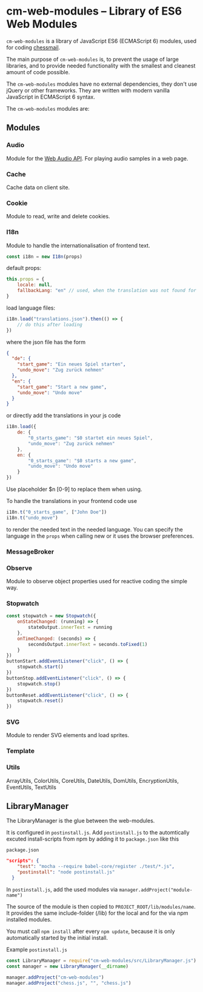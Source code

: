 # cm-web-modules – Library of ES6 Web Modules

`cm-web-modules` is a library of JavaScript ES6 (ECMAScript 6) modules, used for coding [chessmail](http://www.chessmail.eu).

The main purpose of `cm-web-modules` is, to prevent the usage of large libraries, and to provide needed functionality with the smallest and cleanest amount of code possible.

The `cm-web-modules` modules have no external dependencies, they don't use jQuery or other frameworks. They are written with modern vanilla JavaScript in ECMAScript 6 syntax.

The `cm-web-modules` modules are:

## Modules

### Audio

Module for the [Web Audio API](https://developer.mozilla.org/de/docs/Web/API/Web_Audio_API). For playing audio samples in a web page.

### Cache

Cache data on client site.

### Cookie

Module to read, write and delete cookies.

### I18n

Module to handle the internationalisation of frontend text.

```js
const i18n = new I18n(props)
```

default props:

```js
this.props = {
    locale: null,
    fallbackLang: "en" // used, when the translation was not found for locale
}
```

load language files:

```js
i18n.load("translations.json").then(() => {
    // do this after loading
})
```

where the json file has the form

```json
{
  "de": {
    "start_game": "Ein neues Spiel starten",
    "undo_move": "Zug zurück nehmen"
  },
  "en": {
    "start_game": "Start a new game",
    "undo_move": "Undo move"
  }
}
```

or directly add the translations in your js code

```js
i18n.load({
    de: {
        "0_starts_game": "$0 startet ein neues Spiel",
        "undo_move": "Zug zurück nehmen"
    },
    en: {
        "0_starts_game": "$0 starts a new game",
        "undo_move": "Undo move"
    }
})
```

Use placeholder $n [0-9] to replace them when using.  

To handle the translations in your frontend code use

```js
i18n.t("0_starts_game", ["John Doe"])
i18n.t("undo_move")
```
to render the needed text in the needed language. You can specify
the language in the `props` when calling new or it uses the browser
preferences.

### MessageBroker

### Observe

Module to observe object properties used for reactive coding the simple way.

### Stopwatch

```js
const stopwatch = new Stopwatch({
    onStateChanged: (running) => {
        stateOutput.innerText = running
    },
    onTimeChanged: (seconds) => {
        secondsOutput.innerText = seconds.toFixed(1)
    }
})
buttonStart.addEventListener("click", () => {
    stopwatch.start()
})
buttonStop.addEventListener("click", () => {
    stopwatch.stop()
})
buttonReset.addEventListener("click", () => {
    stopwatch.reset()
})
```

### SVG

Module to render SVG elements and load sprites.

### Template

### Utils

ArrayUtils, ColorUtils, CoreUtils, DateUtils, DomUtils, EncryptionUtils,
EventUtils, TextUtils

## LibraryManager

The LibraryManager is the glue between the web-modules. 

It is configured in `postinstall.js`. Add `postinstall.js` to the automtically excuted install-scripts from npm by adding it to `package.json` like this

`package.json`
```json
"scripts": {
    "test": "mocha --require babel-core/register ./test/*.js",
    "postinstall": "node postinstall.js"
  }
```

In `postinstall.js`, add the used modules via `manager.addProject("module-name")`

The source of the module is then copied to `PROJECT_ROOT/lib/modules/name`. It provides
the same include-folder (/lib) for the local and for the via npm installed modules.

You must call `npm install` after every `npm update`, because it is only automatically started by
the initial install.  

Example `postinstall.js`
```js
const LibraryManager = require("cm-web-modules/src/LibraryManager.js")
const manager = new LibraryManager(__dirname)

manager.addProject("cm-web-modules")
manager.addProject("chess.js", "", "chess.js")
```
